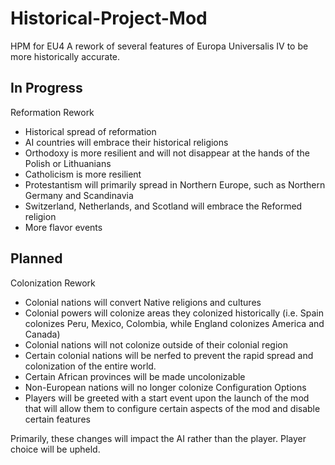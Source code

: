 # Historical-Project-Mod
HPM for EU4
A rework of several features of Europa Universalis IV to be more historically accurate.

In Progress
-----------
Reformation Rework
  * Historical spread of reformation
  * AI countries will embrace their historical religions
  * Orthodoxy is more resilient and will not disappear at the hands of the Polish or Lithuanians
  * Catholicism is more resilient
  * Protestantism will primarily spread in Northern Europe, such as Northern Germany and Scandinavia
  * Switzerland, Netherlands, and Scotland will embrace the Reformed religion
  * More flavor events
  
Planned
-------
Colonization Rework
  * Colonial nations will convert Native religions and cultures
  * Colonial powers will colonize areas they colonized historically (i.e. Spain colonizes Peru, Mexico, Colombia, while England colonizes America and Canada)
  * Colonial nations will not colonize outside of their colonial region
  * Certain colonial nations will be nerfed to prevent the rapid spread and colonization of the entire world.
  * Certain African provinces will be made uncolonizable
  * Non-European nations will no longer colonize
Configuration Options
  * Players will be greeted with a start event upon the launch of the mod that will allow them to configure certain aspects of the mod and disable certain features

Primarily, these changes will impact the AI rather than the player. Player choice will be upheld.
